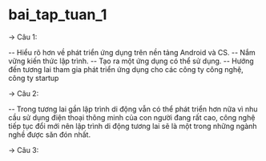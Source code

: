 # bai_tap_tuan_1

-> Câu 1: 

-- Hiểu rõ hơn về phát triển ứng dụng trên nền tảng Android và CS.
-- Nắm vững kiến thức lập trình.
-- Tạo ra một ứng dụng có thể sử dụng.
-- Hướng đến tương lai tham gia phát triển ứng dụng cho các công ty công nghệ, công ty startup

-> Câu 2:

-- Trong tương lai gần lập trình di động vẫn có thể phát triển hơn nữa vì nhu cầu sử dụng điện thoại thông minh của con người đang rất cao, công nghệ tiếp tục đổi mới nên lập trình di động tương lai sẽ là một trong những ngành nghề được săn đón nhất.

-> Câu 3:



